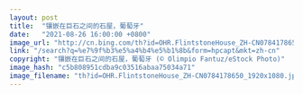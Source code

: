 ```yaml
---
layout: post
title:  "镶嵌在巨石之间的石屋，葡萄牙"
date:   "2021-08-26 16:00:00 +0800"
image_url: "http://cn.bing.com/th?id=OHR.FlintstoneHouse_ZH-CN0784178650_1920x1080.jpg&rf=LaDigue_1920x1080.jpg&pid=hp"
link: "/search?q=%e7%9f%b3%e5%a4%b4%e5%b1%8b&form=hpcapt&mkt=zh-cn"
copyright: "镶嵌在巨石之间的石屋，葡萄牙 (© Olimpio Fantuz/eStock Photo)"
image_hash: "c5b808951cdba9c03516abaa75034a71"
image_filename: "th?id=OHR.FlintstoneHouse_ZH-CN0784178650_1920x1080.jpg&rf=LaDigue_1920x1080.jpg&pid=hp"
---
```

